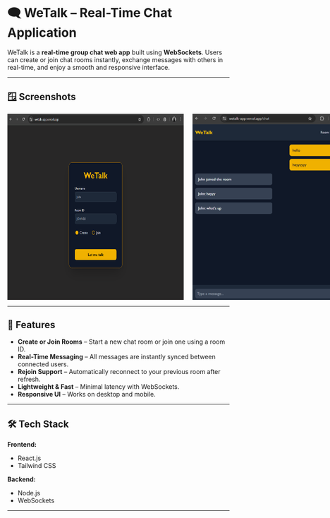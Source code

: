 # 🗨️ WeTalk – Real-Time Chat Application

WeTalk is a **real-time group chat web app** built using **WebSockets**. Users can create or join chat rooms instantly, exchange messages with others in real-time, and enjoy a smooth and responsive interface.

---

## 🪟 Screenshots

<div style='display:flex;'>
    <img style='width:400px; margin-right:20px;' src="./screenshots/home.png"/>
    <img style='width:400px;' src="./screenshots/chat.png"/>
</div>

---

## 🚀 Features

- **Create or Join Rooms** – Start a new chat room or join one using a room ID.  
- **Real-Time Messaging** – All messages are instantly synced between connected users.  
- **Rejoin Support** – Automatically reconnect to your previous room after refresh.  
- **Lightweight & Fast** – Minimal latency with WebSockets.  
- **Responsive UI** – Works on desktop and mobile.

---

## 🛠️ Tech Stack

**Frontend:**
- React.js  
- Tailwind CSS  

**Backend:**
- Node.js  
- WebSockets

---


